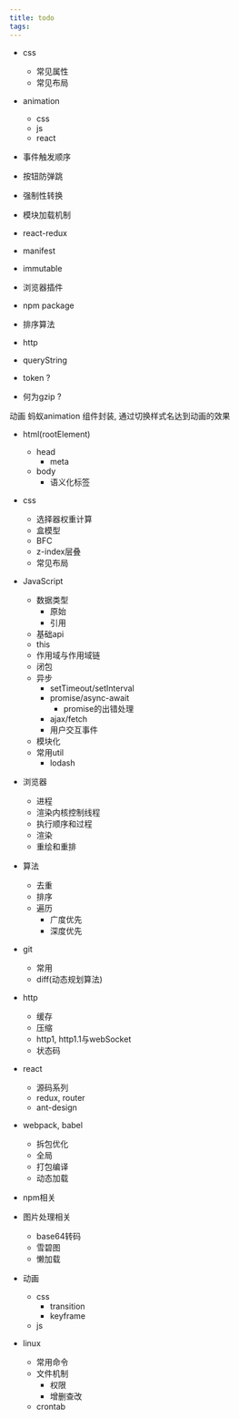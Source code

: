 ```yaml
---
title: todo
tags:
---
```


+ css
    - 常见属性
    - 常见布局

+ animation
    - css
    - js
    - react
+ 事件触发顺序
+ 按钮防弹跳
+ 强制性转换
+ 模块加载机制
+ react-redux
+ manifest
+ immutable
+ 浏览器插件
+ npm package
+ 排序算法
+ http
+ queryString


+ token ?
+ 何为gzip ?

动画
蚂蚁animation
组件封装, 通过切换样式名达到动画的效果






+ html(rootElement)
    + head
        - meta
    + body
        - 语义化标签



+ css
    + 选择器权重计算
    + 盒模型
    + BFC
    + z-index层叠
    + 常见布局



+ JavaScript
    + 数据类型
        + 原始
        + 引用
    + 基础api
    + this
    + 作用域与作用域链
    + 闭包
    + 异步
        + setTimeout/setInterval
        + promise/async-await
            + promise的出错处理
        + ajax/fetch
        + 用户交互事件
    + 模块化
    + 常用util
        + lodash



+ 浏览器
    + 进程
    + 渲染内核控制线程
    + 执行顺序和过程
    + 渲染
    + 重绘和重排



+ 算法
    + 去重
    + 排序
    + 遍历
        + 广度优先
        + 深度优先



+ git
    + 常用
    + diff(动态规划算法)



+ http
    + 缓存
    + 压缩
    + http1, http1.1与webSocket
    + 状态码



+ react
    + 源码系列
    + redux, router
    + ant-design



+ webpack, babel
    + 拆包优化
    + 全局
    + 打包编译
    + 动态加载



+ npm相关



+ 图片处理相关
    + base64转码
    + 雪碧图
    + 懒加载



+ 动画
    + css
        + transition
        + keyframe
    + js



+ linux
    + 常用命令
    + 文件机制
        + 权限
        + 增删查改
    + crontab



